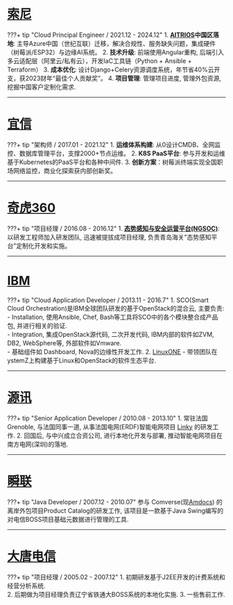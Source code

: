 <!-- ---
hide:
  - navigation
  - toc
--- -->

<!-- https://codecv.top/ -->

# [索尼](https://www.sony-semicon.com/cn/index.html)

???+ tip "Cloud Principal Engineer / 2021.12 - 2024.12"
    1. **[AITRIOS](https://www.aitrios.sony-semicon.com/)中国区落地**: 主导Azure中国（世纪互联）迁移，解决合规性、服务缺失问题，集成硬件（树莓派/ESP32）与边缘AI系统。
    2. **技术升级**: 前端使用Angular重构, 后端引入多云适配层（阿里云/私有云），开发IaC工具链（Python + Ansible + Terraform）
    3. **成本优化**: 设计Django+Celery资源调度系统，年节省40%云开支，获2023财年“最佳个人贡献奖”。
    4. **项目管理**: 管理项目进度, 管理外包资源, 挖掘中国客户定制化需求.    

---

# [宜信](https://www.creditease.com/)
???+ tip "架构师 / 2017.01 - 2021.12"
    1. **运维体系构建**: 从0设计CMDB、全网监控、数据库管理平台，支撑2000+节点运维。
    2. **K8S PaaS平台**: 参与开发和运维基于Kubernetes的PaaS平台和各种中间件.
    3. **创新方案**：树莓派终端实现全国职场网络监控，商业化探索获内部创新奖。

---



# [奇虎360](https://www.creditease.com/)
???+ tip "项目经理 / 2016.08 - 2016.12"
    1. **[态势感知与安全运营平台(NGSOC)](https://www.qianxin.com/product/detail/pid/358)**: 以研发工程师加入研发团队, 迅速被提拔成项目经理, 负责青岛海关"态势感知平台"定制化开发和实施。

---



# [IBM](https://www.ibm.com/cn-zh)
???+ tip "Cloud Application Developer / 2013.11 - 2016.7"
    1. SCO(Smart Cloud Orchestration)是IBM全球团队研发的基于OpenStack的混合云, 主要负责:   
        - Installation, 使用Ansible, Chef, Bash等工具将SCO中的各个模块整合成产品包, 并进行相关的验证.   
        - Integration, 集成OpenStack源代码, 二次开发代码, IBM内部的软件如ZVM, DB2, WebSphere等, 外部软件如Vmware.   
        - 基础组件如 Dashboard, Nova的边缘性开发工作.
    2. [LinuxONE](https://www.ibm.com/cn-zh/linuxone) - 带领团队在ystemZ上构建基于Linux和OpenStack的软件生态平台.

---

# [源讯](https://atos.net/en/)
???+ tip "Senior Application Developer / 2010.08 - 2013.10"
    1. 常驻法国Grenoble, 与法国同事一道, 从事法国电网(ERDF)智能电网项目 [Linky](https://particulier.edf.fr/en/home/contract-and-consumption/meter/linky-meter.html) 的研发工作. 
    2. 回国后, 与中兴成立合资公司, 进行本地化开发与部署, 推动智能电网项目在南方电网(深圳)的落地.

---

# [瞬联](https://www.cienet.com/zh-hans)
???+ tip "Java Developer / 2007.12 - 2010.07"
    参与 Comverse(现[Amdocs]( https://www.amdocs.com/)) 的离岸外包项目Product Catalog的研发工作, 该项目是一款基于Java Swing编写的对电信BOSS项目基础元数据进行管理的工具.

---

# [大唐电信](https://www.datang.com/)
???+ tip "项目经理 / 2005.02 - 2007.12"
    1. 初期研发基于J2EE开发的计费系统和经营分析系统.   
    2. 后期做为项目经理负责辽宁省铁通大BOSS系统的本地化实施.
    3. 一些售前工作.